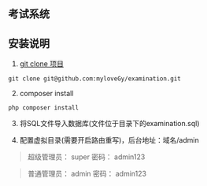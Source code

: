 考试系统
--------

## 安装说明
1. [git clone 项目](https://github.com/myloveGy/examination)
```
git clone git@github.com:myloveGy/examination.git
```

2. composer install 
```
php composer install
```

3. 将SQL文件导入数据库(文件位于目录下的examination.sql)

4. 配置虚拟目录(需要开启路由重写)，后台地址：域名/admin 

> 超级管理员： super 密码： admin123

> 普通管理员： admin 密码： admin123